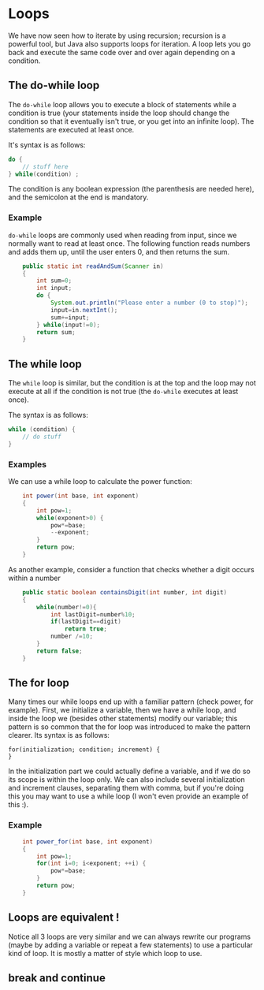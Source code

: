 Loops
===

We have now seen how to iterate by using recursion; recursion is a powerful tool, but Java also supports loops for iteration. A loop lets you go back and execute the same code over and over again depending on a condition.

## The do-while loop

The `do-while` loop allows you to execute a block of statements while a condition is true (your statements inside the loop should change the condition so that it eventually isn't true, or you get into an infinite loop). The statements are executed at least once.

It's syntax is as follows:
```java
do {
    // stuff here
} while(condition) ;
```

The condition is any boolean expression (the parenthesis are needed here), and the semicolon at the end is mandatory.

### Example

`do-while` loops are commonly used when reading from input, since we normally want to read at least once. The following function reads numbers and adds them up, until the user enters 0, and then returns the sum.

```java
	public static int readAndSum(Scanner in)
	{
		int sum=0;
		int input;
		do {
			System.out.println("Please enter a number (0 to stop)");
			input=in.nextInt();
			sum+=input;
		} while(input!=0);
		return sum;
	}
```
## The while loop
The `while` loop is similar, but the condition is at the top and the loop may not execute at all if the condition is not true (the `do-while` executes at least once).

The syntax is as follows:
```java
while (condition) {
    // do stuff
}
```

### Examples

We can use a while loop to calculate the power function:
```java
	int power(int base, int exponent)
	{
		int pow=1;
		while(exponent>0) {
			pow*=base;
			--exponent;
		}
		return pow;
	}
```

As another example, consider a function that checks whether a digit occurs within a number 
```java
	public static boolean containsDigit(int number, int digit)
	{
		while(number!=0){
			int lastDigit=number%10;
			if(lastDigit==digit)
				return true;
			number /=10;
		}
		return false;
	}
```

## The for loop
Many times our while loops end up with a familiar pattern (check power, for example). First, we initialize a variable, then we have a while loop, and inside the loop we (besides other statements) modify our variable; this pattern is so common that the for loop was introduced to make the pattern clearer. Its syntax is as follows:
```
for(initialization; condition; increment) {
}
```

In the initialization part we could actually define a variable, and if we do so its scope is within the loop only. We can also include several initialization and increment clauses, separating them with comma, but if you're doing this you may want to use a while loop (I won't even provide an example of this :).

### Example
```java
	int power_for(int base, int exponent)
	{
		int pow=1;
		for(int i=0; i<exponent; ++i) {
			pow*=base;
		}
		return pow;
	}
```

## Loops are equivalent !
Notice all 3 loops are very similar and we can always rewrite our programs (maybe by adding a variable or repeat a few statements) to use a particular kind of loop. It is mostly a matter of style which loop to use.

## break and continue
